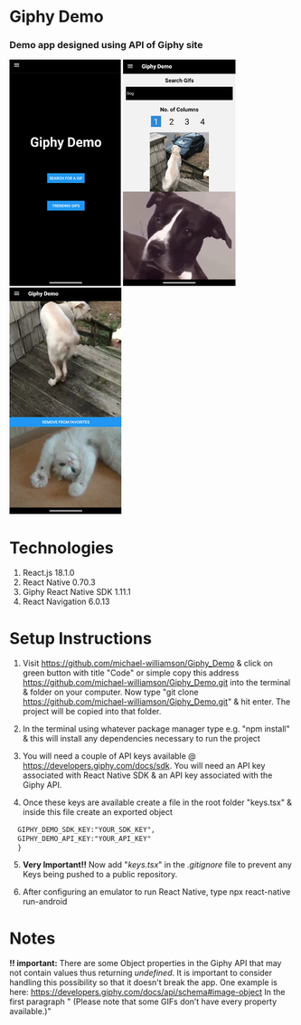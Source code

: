 # Giphy Demo

### Demo app designed using API of Giphy site

![alt text](https://github.com/michael-williamson/Giphy_Demo/blob/main/media/welcome_screen.png)
![alt text](https://github.com/michael-williamson/Giphy_Demo/blob/main/media/search_screen.png)
![alt text](https://github.com/michael-williamson/Giphy_Demo/blob/main/media/favorites_screen.png)

# Technologies

1. React.js 18.1.0
2. React Native 0.70.3
3. Giphy React Native SDK 1.11.1
4. React Navigation 6.0.13

# Setup Instructions

1. Visit https://github.com/michael-williamson/Giphy_Demo & click on green button with title "Code" or simple copy this address https://github.com/michael-williamson/Giphy_Demo.git into the terminal & folder on your computer. Now type "git clone https://github.com/michael-williamson/Giphy_Demo.git" & hit enter. The project will be copied into that folder.

2. In the terminal using whatever package manager type e.g. "npm install" & this will install any dependencies necessary to run the project

3. You will need a couple of API keys available @ https://developers.giphy.com/docs/sdk. You will need an API key associated with React Native SDK & an API key associated with the Giphy API.

4. Once these keys are available create a file in the root folder "keys.tsx" & inside this file create an exported object

```export const keys = {
  GIPHY_DEMO_SDK_KEY:"YOUR_SDK_KEY",
  GIPHY_DEMO_API_KEY:"YOUR_API_KEY"
  }
```

5. **Very Important!!** Now add "_keys.tsx_" in the _.gitignore_ file to prevent any Keys being pushed to a public repository.

6. After configuring an emulator to run React Native, type npx react-native run-android

# Notes

**!! important:** There are some Object properties in the Giphy API that may not contain values thus returning _undefined_. It is important to consider handling this possibility so that
it doesn't break the app. One example is here: https://developers.giphy.com/docs/api/schema#image-object In the first paragraph " (Please note that some GIFs don’t have every property available.)"
